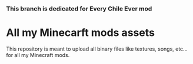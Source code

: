 ### This branch is dedicated for Every Chile Ever mod
# All my Minecarft mods assets
This repository is meant to upload all binary files like textures, songs, etc... for all my Minecraft mods.

